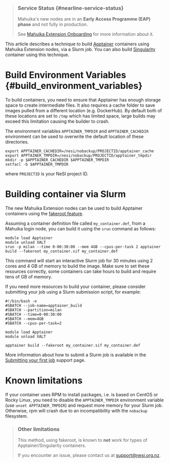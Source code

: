 > ### Service Status {#nearline-service-status}
>
> Mahuika\'s new nodes are in an **Early Access Programme (EAP) phase**
> and not fully in production.
>
> See [Mahuika Extension
> Onboarding](https://support.nesi.org.nz/hc/en-gb/articles/5002335382543)
> for more information about it.

This article describes a technique to build
[Apptainer](https://apptainer.org/) containers using Mahuika Extension
nodes, via a Slurm job. You can also build
[Singularity](https://support.nesi.org.nz/hc/en-gb/articles/360001107916)
container using this technique.

Build Environment Variables {#build_environment_variables}
===========================

To build containers, you need to ensure that Apptainer has enough
storage space to create intermediate files. It also requires a cache
folder to save images pulled from a different location (e.g. DockerHub).
By default both of these locations are set to `/tmp` which has limited
space, large builds may exceed this limitation causing the builder to
crash.

The environment variables `APPTAINER_TMPDIR` and `APPTAINER_CACHEDIR`
environment can be used to overwrite the default location of these
directories.

    export APPTAINER_CACHEDIR=/nesi/nobackup/PROJECTID/apptainer_cache
    export APPTAINER_TMPDIR=/nesi/nobackup/PROJECTID/apptainer_tmpdir
    mkdir -p $APPTAINER_CACHEDIR $APPTAINER_TMPDIR
    setfacl -b $APPTAINER_TMPDIR

where `PROJECTID` is your NeSI project ID.

Building container via Slurm
============================

The new Mahuika Extension nodes can be used to build Apptainer
containers using the [fakeroot
feature](https://apptainer.org/docs/user/main/fakeroot.html).

Assuming a container definition file called `my_container.def`, from a
Mahuika login node, you can build it using the `srun` command as
follows:

    module load Apptainer
    module unload XALT
    srun -p milan --time 0-00:30:00 --mem 4GB --cpus-per-task 2 apptainer build --fakeroot my_container.sif my_container.def

This command will start an interactive Slurm job for 30 minutes using 2
cores and 4 GB of memory to build the image. Make sure to set these
resources correctly, some containers can take hours to build and require
tens of GB of memory.

If you need more resources to build your container, please consider
submitting your job using a Slurm submission script, for example:

    #!/bin/bash -e
    #SBATCH --job-name=apptainer_build
    #SBATCH --partition=milan
    #SBATCH --time=0-00:30:00
    #SBATCH --mem=4GB
    #SBATCH --cpus-per-task=2

    module load Apptainer
    module unload XALT

    apptainer build --fakeroot my_container.sif my_container.def

More information about how to submit a Slurm job is available in the
[Submitting your first
job](https://support.nesi.org.nz/hc/en-gb/articles/360000684396) support
page.

Known limitations
=================

If your container uses RPM to install packages, i.e. is based on CentOS
or Rocky Linux, you need to disable the `APPTAINER_TMPDIR` environment
variable (use `unset APPTAINER_TMPDIR`) and request more memory for your
Slurm job. Otherwise, rpm will crash due to an incompatibility with the
`nobackup` filesystem.

> ### Other limitations
>
> This method, using fakeroot, is known to **not** work for types of
> Apptainer/Singularity containers.
>
> If you encounter an issue, please contact us at <support@nesi.org.nz>.
